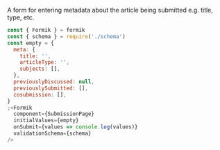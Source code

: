 A form for entering metadata about the article being submitted e.g. title, type,
etc.

```js
const { Formik } = formik
const { schema } = require('./schema')
const empty = {
  meta: {
    title: '',
    articleType: '',
    subjects: [],
  },
  previouslyDiscussed: null,
  previouslySubmitted: [],
  cosubmission: [],
}
;<Formik
  component={SubmissionPage}
  initialValues={empty}
  onSubmit={values => console.log(values)}
  validationSchema={schema}
/>
```
